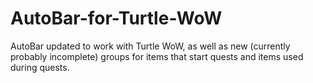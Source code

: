 # AutoBar-for-Turtle-WoW
AutoBar updated to work with Turtle WoW, as well as new (currently probably incomplete) groups for items that start quests and items used during quests.
